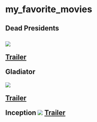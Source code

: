 <h1> my_favorite_movies </h1>

 <h2> Dead Presidents<h2>

<image src="https://upload.wikimedia.org/wikipedia/en/thumb/5/5e/Dead_presidents.jpg/220px-Dead_presidents.jpg">

  <a href="https://youtu.be/P5ieIbInFpg">Trailer</a>

   **Gladiator**

   <image src="https://th.bing.com/th/id/OIP.jEqXyMXGhKL_bgJbYmVHogHaLH?w=195&h=293&c=7&r=0&o=5&dpr=1.5&pid=1.7">
   
   <a href="https://youtu.be/P5ieIbInFpg">Trailer</a>

   **Inception**
    <image src="https://m.media-amazon.com/images/M/MV5BMTM0MjUzNjkwMl5BMl5BanBnXkFtZTcwNjY0OTk1Mw@@._V1_.jpg">
   <a href="(https://youtu.be/fTRnWXXDcL4">Trailer</a>








